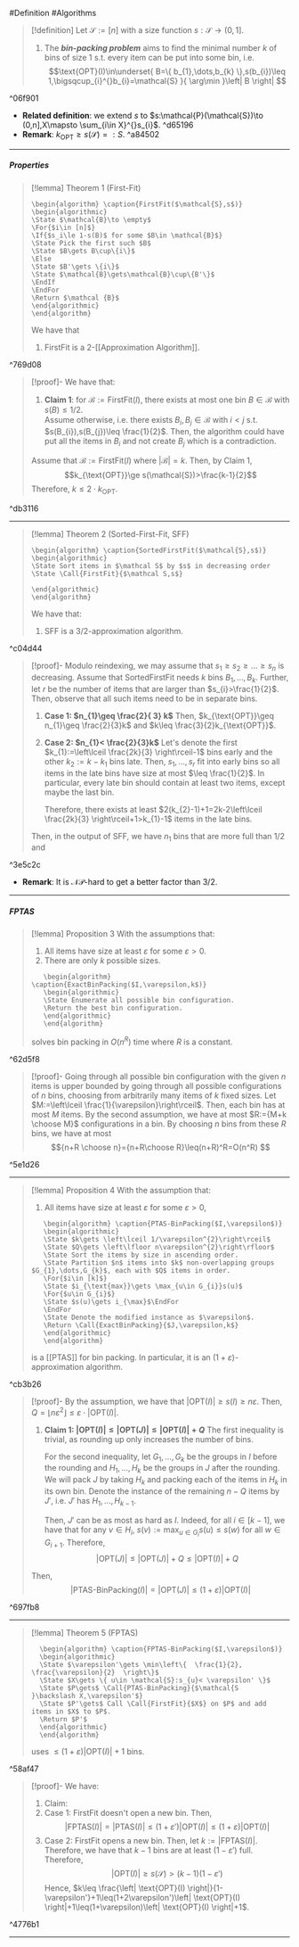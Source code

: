 #Definition #Algorithms 

> [!definition]
> Let $\mathcal{S}:=[n]$ with a size function $s:\mathcal{S}\to(0,1]$. 
> 1. The ***bin-packing problem*** aims to find the minimal number $k$ of bins of size 1 s.t. every item can be put into some bin, i.e. $$\text{OPT}(I)\in\underset{ B=\{ b_{1},\dots,b_{k} \},s(b_{i})\leq 1,\bigsqcup_{i}^{}b_{i}=\mathcal{S} }{ \arg\min }\left| B \right| $$

^06f901

- **Related definition**: we extend $s$ to $s:\mathcal{P}(\mathcal{S})\to (0,n],X\mapsto \sum_{i\in X}^{}s_{i}$.  ^d65196
- **Remark**: $k_{\text{OPT}}\geq s(\mathcal{S})=:S$. ^a84502
---
##### Properties
> [!lemma] Theorem 1 (First-Fit)
> 
>    ```pseudo
>    \begin{algorithm} \caption{FirstFit($\mathcal{S},s$)} 
>    \begin{algorithmic}
>    \State $\mathcal{B}\to \empty$
>    \For{$i\in [n]$}
>    \If{$s_i\le 1-s(B)$ for some $B\in \mathcal{B}$}
>    \State Pick the first such $B$
>    \State $B\gets B\cup\{i\}$
>    \Else
>    \State $B'\gets \{i\}$
>    \State $\mathcal{B}\gets\mathcal{B}\cup\{B'\}$
>    \EndIf
>    \EndFor
>    \Return $\mathcal {B}$
>    \end{algorithmic}
>    \end{algorithm}
>    ```
> We have that 
> 1. $\text{FirstFit}$ is a $2$-[[Approximation Algorithm]].

^769d08

 > [!proof]-
 > We have that:
 > 1. **Claim 1**: for $\mathcal{B}:=\text{FirstFit}(I)$, there exists at most one bin $B\in \mathcal{B}$ with $s(B)\leq 1/ 2$.  
 >    Assume otherwise, i.e. there exists $B_{i},B_{j}\in \mathcal{B}$ with $i<j$ s.t. $s(B_{i}),s(B_{j})\leq \frac{1}{2}$. Then, the algorithm could have put all the items in $B_{i}$ and not create $B_{j}$ which is a contradiction.
 > 
 > Assume that $\mathcal{B}:=\text{FirstFit}(I)$ where $\left| \mathcal{B} \right|=k$. Then, by Claim 1, $$k_{\text{OPT}}\ge s(\mathcal{S})>\frac{k-1}{2}$$ Therefore, $k\leq 2\cdot k_{\text{OPT}}$.

^db3116

---
> [!lemma] Theorem 2 (Sorted-First-Fit, SFF)
>    ```pseudo
>    \begin{algorithm} \caption{SortedFirstFit($\mathcal{S},s$)} 
>    \begin{algorithmic}
>    \State Sort items in $\mathcal S$ by $s$ in decreasing order
>    \State \Call{FirstFit}{$\mathcal S,s$}
>    
>    \end{algorithmic}
>    \end{algorithm}
>    ```
> We have that:
> 1. SFF is a $3 /2$-approximation algorithm.

^c04d44

> [!proof]-
> Modulo reindexing, we may assume that $s_{1}\geq s_{2}\geq\dots\geq s_{n}$ is decreasing. Assume that $\text{SortedFirstFit}$ needs $k$ bins $B_{1},\dots,B_{k}$. Further, let $r$ be the number of items that are larger than $s_{i}>\frac{1}{2}$. Then, observe that all such items need to be in separate bins. 
> 
> 1. **Case 1: $n_{1}\geq \frac{2}{ 3} k$** 
>    Then, $k_{\text{OPT}}\geq n_{1}\geq \frac{2}{3}k$ and $k\leq \frac{3}{2}k_{\text{OPT}}$.
>  2. **Case 2: $n_{1}< \frac{2}{3}k$**
>     Let's denote the first $k_{1}:=\left\lceil  \frac{2k}{3} \right\rceil-1$ bins early and the other $k_{2}:=k-k_{1}$ bins late. Then, $s_{1},\dots,s_{r}$ fit into early bins so all items in the late bins have size at most $\leq \frac{1}{2}$. In particular, every late bin should contain at least two items, except maybe the last bin. 
>     
>     Therefore, there exists at least $2(k_{2}-1)+1=2k-2\left\lceil  \frac{2k}{3} \right\rceil+1>k_{1}-1$ items in the late bins. 
>     
>    Then, in the output of SFF, we have $n_{1}$ bins that are more full than 1/2 and 

^3e5c2c

- **Remark**: It is $\mathcal{NP}$-hard to get a better factor than $3 / 2$.
---
##### FPTAS

> [!lemma] Proposition 3
> With the assumptions that:
> 1. All items have size at least $\varepsilon$ for some $\varepsilon>0$.
> 2. There are only $k$ possible sizes.
> ```pseudo
>    \begin{algorithm} \caption{ExactBinPacking($I,\varepsilon,k$)} 
>    \begin{algorithmic}
>    \State Enumerate all possible bin configuration.
>    \Return the best bin configuration.
>    \end{algorithmic}
>    \end{algorithm}
>    ```
>    solves bin packing in $O(n^R)$ time where $R$ is a constant.

^62d5f8

> [!proof]-
> Going through all possible bin configuration with the given $n$ items is upper bounded by going through all possible configurations of $n$ bins, choosing from arbitrarily many items of $k$ fixed sizes.  Let $M:=\left\lceil \frac{1}{\varepsilon}\right\rceil$. Then, each bin has at most $M$ items. By the second assumption, we have at most $R:={M+k \choose M}$ configurations in a bin. By choosing $n$ bins from these $R$ bins, we have at most $${n+R \choose n}={n+R\choose R}\leq(n+R)^R=O(n^R) $$

^5e1d26

---
> [!lemma] Proposition 4
> With the assumption that:
> 1. All items have size at least $\varepsilon$ for some $\varepsilon>0$,
> ```pseudo
>    \begin{algorithm} \caption{PTAS-BinPacking($I,\varepsilon$)} 
>    \begin{algorithmic}
>    \State $k\gets \left\lceil 1/\varepsilon^{2}\right\rceil$
>    \State $Q\gets \left\lfloor n\varepsilon^{2}\right\rfloor$
>    \State Sort the items by size in ascending order.
>    \State Partition $n$ items into $k$ non-overlapping groups $G_{1},\dots,G_{k}$, each with $Q$ items in order.
>    \For{$i\in [k]$}
>    \State $i_{\text{max}}\gets \max_{u\in G_{i}}s(u)$
>    \For{$u\in G_{i}$}
>    \State $s(u)\gets i_{\max}$\EndFor
>    \EndFor
>    \State Denote the modified instance as $\varepsilon$.
>    \Return \Call{ExactBinPacking}{$J,\varepsilon,k$}
>    \end{algorithmic}
>    \end{algorithm}
>    ```
>    is a [[PTAS]] for bin packing. In particular, it is an $(1+\varepsilon)$-approximation algorithm.

^cb3b26

> [!proof]-
> By the assumption, we have that $\left| \text{OPT}(I) \right|\geq s(I)\geq n\varepsilon$. Then, $Q=\left\lfloor n\varepsilon^{2}\right\rfloor\leq \varepsilon \cdot \left| \text{OPT}(I) \right|$.
> 1. **Claim 1: $\left| \text{OPT}(I) \right|\leq \left| \text{OPT}(J) \right|\leq \left| \text{OPT}(I) \right|+Q$**
>    The first inequality is trivial, as rounding up only increases the number of bins. 
>    
>    For the second inequality, let $G_{1},\dots,G_{k}$ be the groups in $I$ before the rounding and $H_{1},\dots,H_{k}$ be the groups in $J$ after the rounding. We will pack $J$ by taking $H_{k}$ and packing each of the items in $H_{k}$ in its own bin. Denote the instance of the remaining $n-Q$ items by $J'$, i.e. $J'$ has $H_{1},\dots,H_{k-1}$. 
>    
>    Then, $J'$ can be as most as hard as $I$. Indeed, for all $i\in[k-1]$, we have that for any $v\in H_{i}$, $s(v):=\max_{u\in G_{i}}s(u)\leq s(w)$ for all $w\in G_{i+1}$. Therefore, $$\left| \text{OPT}(J) \right| \leq \left| \text{OPT}(J) \right| +Q\leq \left| \text{OPT}(I) \right| +Q$$
>  
>  Then, $$\left| \text{PTAS-BinPacking}(I) \right| =\left| \text{OPT}(J) \right|\leq (1+\varepsilon)\left| \text{OPT}(I) \right| $$

^697fb8

---
> [!lemma] Theorem 5 (FPTAS)
>  ```pseudo
>    \begin{algorithm} \caption{FPTAS-BinPacking($I,\varepsilon$)} 
>    \begin{algorithmic}
>    \State $\varepsilon'\gets \min\left\{  \frac{1}{2}, \frac{\varepsilon}{2}  \right\}$
>    \State $X\gets \{ u\in \mathcal{S}:s_{u}< \varepsilon' \}$
>    \State $P\gets$ \Call{PTAS-BinPacking}{$\mathcal{S  }\backslash X,\varepsilon'$}
>    \State $P'\gets$ Call \Call{FirstFit}{$X$} on $P$ and add items in $X$ to $P$.
>    \Return $P'$
>    \end{algorithmic}
>    \end{algorithm}
>    ```
>    uses $\leq(1+\varepsilon)\left| \text{OPT}(I) \right|+1$ bins.

^58af47

> [!proof]-
> We have:
> 1. Claim:
> 	1. Case 1: $\text{FirstFit}$ doesn't open a new bin. Then, $$\left| \text{FPTAS}(I) \right|=\left| \text{PTAS}(I) \right| \leq(1+\varepsilon')\left| \text{OPT}(I) \right| \leq(1+\varepsilon)\left| \text{OPT}(I) \right| $$
> 	2. Case 2: $\text{FirstFit}$ opens a new bin. Then, let $k:=\left| \text{FPTAS}(I) \right|$. Therefore, we have that $k-1$ bins are at least $(1-\varepsilon')$ full. Therefore, $$\left| \text{OPT}(I) \right| \geq s(\mathcal{S})>(k-1)(1-\varepsilon')$$Hence, $k\leq \frac{\left| \text{OPT}(I) \right|}{1-\varepsilon'}+1\leq(1+2\varepsilon')\left| \text{OPT}(I) \right|+1\leq(1+\varepsilon)\left| \text{OPT}(I) \right|+1$.
>  
>  

^4776b1

---